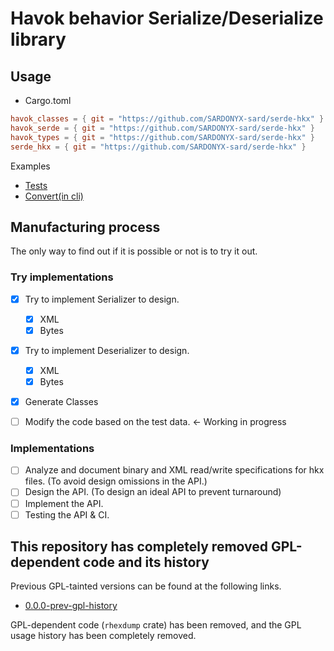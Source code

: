 # Havok behavior Serialize/Deserialize library

## Usage

- Cargo.toml

```toml
havok_classes = { git = "https://github.com/SARDONYX-sard/serde-hkx" }
havok_serde = { git = "https://github.com/SARDONYX-sard/serde-hkx" }
havok_types = { git = "https://github.com/SARDONYX-sard/serde-hkx" }
serde_hkx = { git = "https://github.com/SARDONYX-sard/serde-hkx" }
```

Examples

- [Tests](./serde_hkx/src/tests/parse_skyrim.rs)
- [Convert(in cli)](./crates/cli/src/cli/convert.rs)

## Manufacturing process

The only way to find out if it is possible or not is to try it out.

### Try implementations

- [x] Try to implement Serializer to design.
  - [x] XML
  - [x] Bytes
- [x] Try to implement Deserializer to design.

  - [x] XML
  - [x] Bytes

- [x] Generate Classes

- [ ] Modify the code based on the test data. <- Working in progress

### Implementations

- [ ] Analyze and document binary and XML read/write specifications for hkx files. (To avoid design omissions in the API.)
- [ ] Design the API. (To design an ideal API to prevent turnaround)
- [ ] Implement the API.
- [ ] Testing the API & CI.

## This repository has completely removed GPL-dependent code and its history

Previous GPL-tainted versions can be found at the following links.

- [0.0.0-prev-gpl-history](https://github.com/SARDONYX-sard/serde-hkx/releases/tag/0.0.0-prev-gpl-history)

GPL-dependent code (`rhexdump` crate) has been removed, and the GPL usage history has been completely removed.
